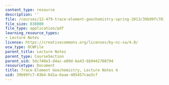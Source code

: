 ```yaml
---
content_type: resource
description: ''
file: /courses/12-479-trace-element-geochemistry-spring-2013/39b99fc703b46d1a6aae405457cae3cf_MIT12_479S13_lec4.pdf
file_size: 838080
file_type: application/pdf
learning_resource_types:
- Lecture Notes
license: https://creativecommons.org/licenses/by-nc-sa/4.0/
ocw_type: OCWFile
parent_title: Lecture Notes
parent_type: CourseSection
parent_uid: 5dc740e3-d4ac-e89d-6a43-6b9442708794
resourcetype: Document
title: Trace-Element Geochemistry, Lecture Notes 4
uid: 39b99fc7-03b4-6d1a-6aae-405457cae3cf
---
```

